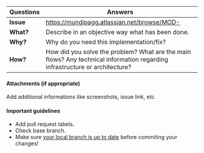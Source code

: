 | Questions     | Answers
| ------------- | -------------------------------------------------------
| **Issue**         | https://mundipagg.atlassian.net/browse/MOD-
| **What?**         | Describe in an objective way what has been done.
| **Why?**          | Why do you need this implementation/fix?
| **How?**          | How did you solve the problem? What are the main flows? Any technical information regarding infrastructure or architecture?

<!-- Click the form's "Preview button" to make sure the table is functional in GitHub. Thank you! -->

#### Attachments (if appropriate)
Add additional informations like screenshots, issue link, etc

#### Important guidelines

* Add pull request labels.
* Check base branch.
* Make sure [your local branch is up to date](https://help.github.com/articles/syncing-a-fork/) before commiting your changes!

